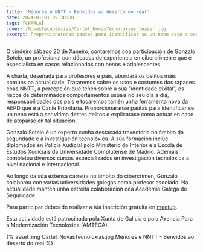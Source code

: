 ```yaml
---
title: 'Menores e NNTT - Benvidos ao deserto do real'
date: 2024-01-01 09:30:00
tags: [CHARLA]
cover: /NovasTecnoloxias/Cartel_NovasTecnoloxias_teaser.jpg
excerpt: Proporcionaranse pautas para identificar se un neno está a ser vítima dos riscos de determinados comportamentos usuais no seu día e explicarase como actuar en caso de atoparse en tal situación.
---
```



O vindeiro sábado 20 de Xaneiro, contaremos coa participación de Gonzalo Sotelo, un profesional con décadas de experiencia en cibercrimen e que é especialista en casos relacionados con nenos e adolescentes.

A charla, deseñada para profesores e pais, abordará os delitos máis comúns na actualidade. Trataremos sobre os usos e costumes dos rapaces coas NNTT, a percepción que teñen sobre a súa “identidade dixital”, os riscos de determinados comportamentos usuais no seu día a día, responsabilidades dos pais e tocaremos tamén unha ferramenta nova da AEPD que é a Canle Prioritaria. Proporcionaranse pautas para identificar se un neno está a ser vítima destes delitos e explicarase como actuar en caso de atoparse en tal situación.

Gonzalo Sotelo é un experto cunha destacada traxectoria no ámbito da seguridade e a investigación tecnolóxica. A súa formación inclúe diplomados en Policía Xudicial polo Ministerio do Interior e a Escola de Estudos Xudiciais da Universidade Complutense de Madrid. Ademais, completou diversos cursos especializados en investigación tecnolóxica a nivel nacional e internacional. 

Ao longo da súa extensa carreira no ámbito do cibercrimen, Gonzalo colaborou con varias universidades galegas como profesor asociado. Na actualidade mantén unha estreita colaboración coa Academia Galega de Seguridade.


Para participar debes de realizar a túa inscrición gratuita en [meetup](https://www.meetup.com/es-ES/aindustriosa/events/298258392/).

Esta actividade está patrocinada pola Xunta de Galicia e pola Axencia Para a Modernización Tecnolóxica (AMTEGA).




{% asset_img Cartel_NovasTecnoloxias.jpg Menores e NNTT - Benvidos ao deserto do real %}
